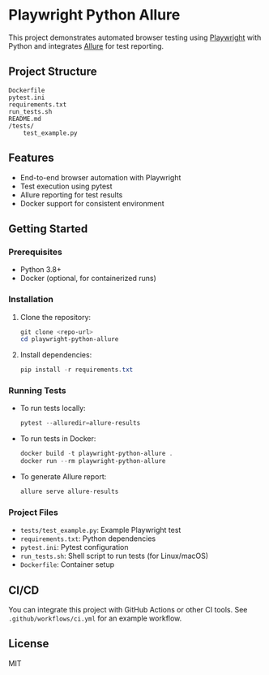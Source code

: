 # Playwright Python Allure

This project demonstrates automated browser testing using [Playwright](https://playwright.dev/python/) with Python and integrates [Allure](https://docs.qameta.io/allure/) for test reporting.

## Project Structure

```
Dockerfile
pytest.ini
requirements.txt
run_tests.sh
README.md
/tests/
    test_example.py
```

## Features
- End-to-end browser automation with Playwright
- Test execution using pytest
- Allure reporting for test results
- Docker support for consistent environment

## Getting Started

### Prerequisites
- Python 3.8+
- Docker (optional, for containerized runs)

### Installation
1. Clone the repository:
   ```powershell
   git clone <repo-url>
   cd playwright-python-allure
   ```
2. Install dependencies:
   ```powershell
   pip install -r requirements.txt
   ```

### Running Tests
- To run tests locally:
  ```powershell
  pytest --alluredir=allure-results
  ```
- To run tests in Docker:
  ```powershell
  docker build -t playwright-python-allure .
  docker run --rm playwright-python-allure
  ```
- To generate Allure report:
  ```powershell
  allure serve allure-results
  ```

### Project Files
- `tests/test_example.py`: Example Playwright test
- `requirements.txt`: Python dependencies
- `pytest.ini`: Pytest configuration
- `run_tests.sh`: Shell script to run tests (for Linux/macOS)
- `Dockerfile`: Container setup

## CI/CD
You can integrate this project with GitHub Actions or other CI tools. See `.github/workflows/ci.yml` for an example workflow.

## License
MIT

